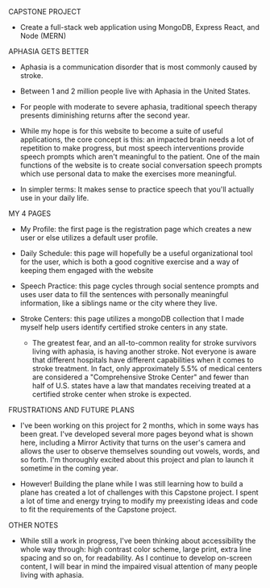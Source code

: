 CAPSTONE PROJECT
- Create a full-stack web application using MongoDB, Express React, and Node (MERN)

APHASIA GETS BETTER

- Aphasia is a communication disorder that is most commonly caused by stroke.
- Between 1 and 2 million people live with Aphasia in the United States.
- For people with moderate to severe aphasia, traditional speech therapy presents diminishing returns after the second year.

- While my hope is for this website to become a suite of useful applications, the core concept is this: an impacted brain needs a lot of repetition to make progress, but most speech interventions provide speech prompts which aren't meaningful to the patient. One of the main functions of the website is to create social conversation speech prompts which use personal data to make the exercises more meaningful. 

- In simpler terms: It makes sense to practice speech that you'll actually use in your daily life.

MY 4 PAGES
- My Profile: the first page is the registration page which creates a new user or else utilizes a default user profile.

- Daily Schedule: this page will hopefully be a useful organizational tool for the user, which is both a good cognitive exercise and a way of keeping them engaged with the website

- Speech Practice: this page cycles through social sentence prompts and uses user data to fill the sentences with personally meaningful information, like a siblings name or the city where they live.

- Stroke Centers: this page utilizes a mongoDB collection that I made myself help users identify certified stroke centers in any state. 
    - The greatest fear, and an all-to-common reality for stroke survivors living with aphasia, is having another stroke. Not everyone is aware that different hospitals have different capabilities when it comes to stroke treatment. In fact, only approximately 5.5% of medical centers are considered a "Comprehensive Stroke Center" and fewer than half of U.S. states have a law that mandates receiving treated at a certified stroke center when stroke is expected.

FRUSTRATIONS AND FUTURE PLANS
- I've been working on this project for 2 months, which in some ways has been great. I've developed several more pages beyond what is shown here, including a Mirror Activity that turns on the user's camera and allows the user to observe themselves sounding out vowels, words, and so forth. I'm thoroughly excited about this project and plan to launch it sometime in the coming year.

- However! Building the plane while I was still learning how to build a plane has created a lot of challenges with this Capstone project. I spent a lot of time and energy trying to modify my preexisting ideas and code to fit the requirements of the Capstone project.

OTHER NOTES
- While still a work in progress, I've been thinking about accessibility the whole way through: high contrast color scheme, large print, extra line spacing and so on, for readability. As I continue to develop on-screen content, I will bear in mind the impaired visual attention of many people living with aphasia.
